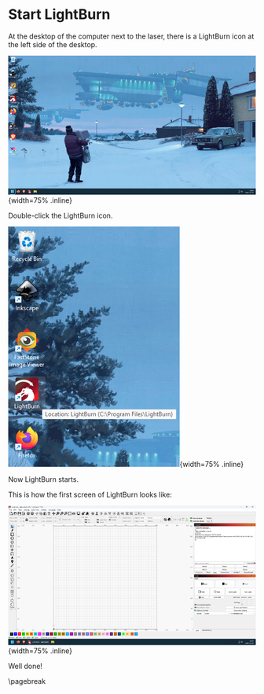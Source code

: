 # Start LightBurn

At the desktop of the computer next to the laser,
there is a LightBurn icon at the left side of the desktop.

![Desktop of the computer next to the laser](desktop_of_laser_cutter_computer_50.png){width=75% .inline}

Double-click the LightBurn icon.

![Double-click the LightBurn icon](desktop_of_laser_cutter_computer_pointer_at_lightburn_local.png){width=75% .inline}

Now LightBurn starts.

This is how the first screen of LightBurn looks like:

![First screen of LightBurn](lightburn_first_screen_50.png){width=75% .inline}

Well done!

\pagebreak
